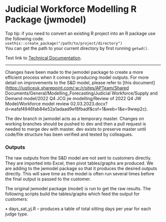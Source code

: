 # Judicial Workforce Modelling R Package (jwmodel)

Top tip: if you need to convert an existing R project into an R package use the following code.  
`usethis::create_package("/path/to/project/directory")`  
You can get the path to your current directory by first running `getwd()`.

Test link to [Technical Documentation](./docs/tech-guide.md).

___

Changes have been made to the jwmodel package to create a more efficient process when it comes to producing model outputs. 
For more detail on improvements to the S&D model, please refer to [this document](https://justiceuk.sharepoint.com/:w:/r/sites/APTeam/Shared Documents/General/Modelling_Forecasting/Judicial Workforce/Supply and Demand model/2022 Q4 JCG jw modelling/Review of 2022 Q4 JW Model/Workforce model review 02.03.2023.docx?d=wafaf4946fab84e52a1adaad9ef8fbadf&csf=1&web=1&e=9wwp2c).   

The dev branch in jwmodel acts as a temporary master. Changes on working branches should be pushed to dev and then a pull request is needed to merge dev with master.  dev exists to preserve master until code/file structure has been verified and tested by colleagues. 

### Outputs 

The raw outputs from the S&D model are not sent to customers directly. They are imported into Excel, then pivot tables/graphs are produced. 
We are adding to the jwmodel package so that it produces the desired outputs directly. This will save time as the model is often run several times before the final output is passed to the customer. 

The original jwmodel package (model) is run to get the raw results. The following scripts build the tables/graphs which feed the output for customers:

•	days_sat_yj.R – produces a table of total sitting days per year for each judge type.
